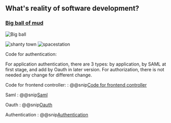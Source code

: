 ## What's reality of software development?

### [Big ball of mud](https://corecursive.com/22-big-ball-of-mud-architecture-and-services-with-wade-waldron/)

![Big ball](../pic/mudball.png)

![shanty town](../pic/shantytown.png)  ![spacestation](../pic/spacestation.png)

Code for authentication:

For application authentication, there are 3 types: by application, by SAML at first stage,
and add by Oauth in later version. 
For authorization, there is not needed any change for different change.

Code for frontend controller:
: @@snip[Code for frontend controller](../code/authentication.scala)

Saml
: @@snip[Saml](../code/saml.scala)

Oauth
: @@snip[Oauth](../code/oauth.scala)

Authentication
: @@snip[Authentication](../code/authorization.scala)